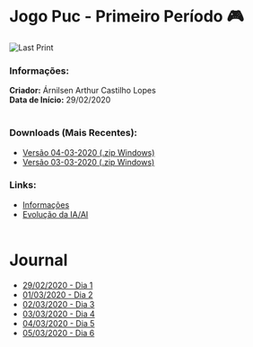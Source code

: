 # Jogo Puc - Primeiro Período :video_game:

![Last Print](https://media.giphy.com/media/hQQoTPUdUPSU9qVy70/giphy.gif)

### Informações:
**Criador:** Árnilsen Arthur Castilho Lopes<br/>
**Data de Início:** 29/02/2020
<br/><br/>
### Downloads (Mais Recentes):
* [Versão 04-03-2020 (.zip Windows)](GitHub/Exports/04-03-2020-Windows.zip)
* [Versão 03-03-2020 (.zip Windows)](GitHub/Exports/03-03-2020-Windows.zip)
### Links:
* [Informações](#informações)
* [Evolução da IA/AI](GitHub/AIEvolution.md)
<br/><br/>
# Journal
* [29/02/2020 - Dia 1](GitHub/Journal/29-02-2020.md)
* [01/03/2020 - Dia 2](GitHub/Journal/01-03-2020.md)
* [02/03/2020 - Dia 3](GitHub/Journal/02-03-2020.md)
* [03/03/2020 - Dia 4](GitHub/Journal/03-03-2020.md)
* [04/03/2020 - Dia 5](GitHub/Journal/04-03-2020.md)
* [05/03/2020 - Dia 6](GitHub/Journal/05-03-2020.md)

